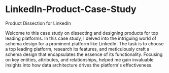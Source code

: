 # LinkedIn-Product-Case-Study
Product Dissection for LinkedIn

Welcome to this case study on dissecting and designing products for top leading platforms. In this case study, I delved into the intriguing world of schema design for a prominent platform like LinkedIn. The task is to choose a top leading platform, research its features, and meticulously craft a schema design that encapsulates the essence of its functionality. Focusing on key entities, attributes, and relationships, helped me gain invaluable insights into how data architecture drives the platform's effectiveness.
